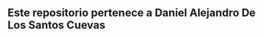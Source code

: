 Este repositorio pertenece a Daniel Alejandro De Los Santos Cuevas
-------------------------------------------------------------------------
